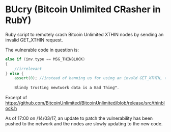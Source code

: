 # BUcry (Bitcoin Unlimited CRasher in RubY)
Ruby script to remotely crash Bitcoin Unlimited XTHIN nodes by sending an invalid GET_XTHIN request.

The vulnerable code in question is:

```C++
else if (inv.type == MSG_THINBLOCK)
{
    //irrelevant
} else {
    assert(0); //instead of banning us for using an invald GET_XTHIN, the node trusts our request. 
    
    Blindy trusting newtwork data is a Bad Thing™.
```
Excerpt of https://github.com/BitcoinUnlimited/BitcoinUnlimited/blob/release/src/thinblock.h

As of 17:00 on /14/03/17, an update to patch the vulnerability has been pushed to the network and the nodes are slowly updating to the new code.
